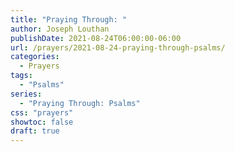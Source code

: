 ```yaml
---
title: "Praying Through: "
author: Joseph Louthan
publishDate: 2021-08-24T06:00:00-06:00
url: /prayers/2021-08-24-praying-through-psalms/
categories:
  - Prayers
tags:
  - "Psalms"
series:
  - "Praying Through: Psalms"
css: "prayers"
showtoc: false
draft: true
---
```

<div style="font-variant: small-caps;">

</div>

```text

```
